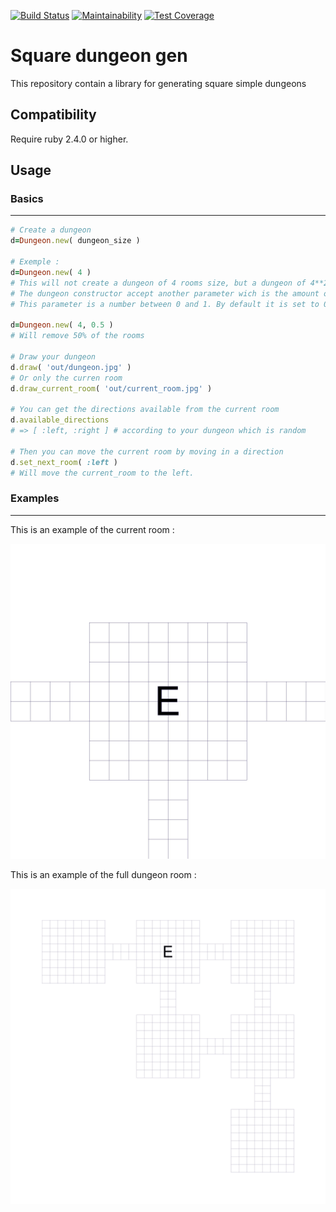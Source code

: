 [![Build Status](https://travis-ci.org/czuger/square-dungeon-gen.svg?branch=master)](https://travis-ci.org/czuger/square-dungeon-gen)
[![Maintainability](https://api.codeclimate.com/v1/badges/a72af1658fd0931463a5/maintainability)](https://codeclimate.com/github/czuger/square-dungeon-gen/maintainability)
[![Test Coverage](https://api.codeclimate.com/v1/badges/a72af1658fd0931463a5/test_coverage)](https://codeclimate.com/github/czuger/square-dungeon-gen/test_coverage)

# Square dungeon gen
This repository contain a library for generating square simple dungeons

## Compatibility

Require ruby 2.4.0 or higher.

## Usage

### Basics
------
 
```ruby
# Create a dungeon
d=Dungeon.new( dungeon_size )

# Exemple :
d=Dungeon.new( 4 )
# This will not create a dungeon of 4 rooms size, but a dungeon of 4**2*0.3 rooms (rounded up)
# The dungeon constructor accept another parameter wich is the amount of rooms to remove from the dungeon
# This parameter is a number between 0 and 1. By default it is set to 0.3 which mean that it will remove 30% of the rooms.

d=Dungeon.new( 4, 0.5 )
# Will remove 50% of the rooms

# Draw your dungeon
d.draw( 'out/dungeon.jpg' )
# Or only the curren room
d.draw_current_room( 'out/current_room.jpg' )

# You can get the directions available from the current room
d.available_directions
# => [ :left, :right ] # according to your dungeon which is random

# Then you can move the current room by moving in a direction
d.set_next_room( :left )
# Will move the current_room to the left.
```

### Examples
------

This is an example of the current room : 

![test picture](/images/entry-room.jpg)

This is an example of the full dungeon room : 

![test picture](/images/dungeon.jpg)
